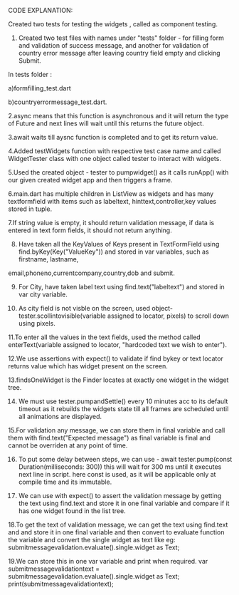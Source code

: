 CODE EXPLANATION:

Created two tests for testing the widgets , called as component testing.

1. Created two test files with names under "tests" folder - for filling form and validation of success message, and another for validation of country error message
after leaving country field empty and clicking Submit.

In tests folder :

a)formfilling_test.dart 

b)countryerrormessage_test.dart.


2.async means that this function is asynchronous and it will return the type of Future and next lines will wait until this returns the future object.

3.await waits till aysnc function is completed and to get its return value.

4.Added testWidgets function with respective test case name and called WidgetTester class with
one object called tester to interact with widgets.


5.Used the created object - tester to pumpwidget() as it calls runApp() with our given created
widget app and then triggers a frame.

6.main.dart has multiple children in ListView as widgets and has many textformfield with items such as labeltext,
hinttext,controller,key values stored in tuple.


7.If string value is empty, it should return validation message, if data is entered in text form fields, it should not return anything.

8. Have taken all the KeyValues of Keys present in TextFormField using find.byKey(Key("ValueKey")) and stored in var variables, such as firstname, lastname,

email,phoneno,currentcompany,country,dob and submit.


9. For City, have taken label text using find.text("labeltext") and stored in var city variable.


10. As city field is not visble on the screen, used object-tester.scollintovisible(variable assigned to locator, pixels) 
to scroll down using pixels.


11.To enter all the values in the text fields, used the method called enterText(variable assigned to locator, "hardcoded 
text we wish to enter").

12.We use assertions with expect() to validate if find bykey or text locator returns value which has widget present
on the screen.


13.findsOneWidget is the Finder locates at exactly one widget in the widget tree.

14. We must use tester.pumpandSettle() every 10 minutes acc to its default timeout as it rebuilds the widgets state till all frames are scheduled 
until all animations are displayed.


15.For validation any message, we can store them in final variable and call them with find.text("Expected message")
as final variable is final and cannot be overriden at any point of time.


16. To put some delay between steps, we can use - await tester.pump(const Duration(milliseconds: 300))
this will wait for 300 ms until it executes next line in script.
here const is used, as it will be applicable only at compile time and its immutable.

17. We can use with expect() to assert the validation message by getting the text using find.text
and store it in one final variable and compare if it has one widget found in the list tree.


18.To get the text of validation message, we can get the text using find.text and and store it in one final variable
and then convert to evaluate function the variable and convert the single widget as text like
eg: submitmessagevalidation.evaluate().single.widget as Text;


19.We can store this in one var variable and print when required.
  var submitmessagevalidationtext = submitmessagevalidation.evaluate().single.widget as Text;
  print(submitmessagevalidationtext);


